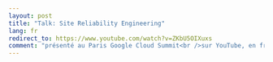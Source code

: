 ```yaml
---
layout: post
title: "Talk: Site Reliability Engineering"
lang: fr
redirect_to: https://www.youtube.com/watch?v=ZKbU5OIXuxs
comment: "présenté au Paris Google Cloud Summit<br />sur YouTube, en français"
---
```

